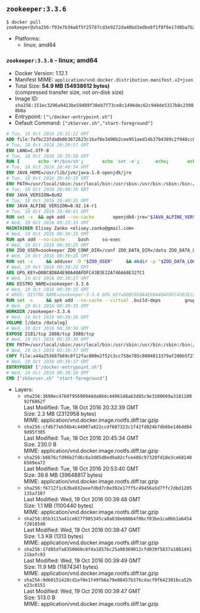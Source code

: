 ## `zookeeper:3.3.6`

```console
$ docker pull zookeeper@sha256:f93e7b34a6f5f25787cd3e9272da40bd3edbe8f1f8f8e17d8ba7b20697a74ef4
```

-	Platforms:
	-	linux; amd64

### `zookeeper:3.3.6` - linux; amd64

-	Docker Version: 1.12.1
-	Manifest MIME: `application/vnd.docker.distribution.manifest.v2+json`
-	Total Size: **54.9 MB (54938612 bytes)**  
	(compressed transfer size, not on-disk size)
-	Image ID: `sha256:151ec3296a9413be59d89f38eb7f73ce8c1496dec62c948de5317b8c23988b0a`
-	Entrypoint: `["\/docker-entrypoint.sh"]`
-	Default Command: `["zkServer.sh","start-foreground"]`

```dockerfile
# Tue, 18 Oct 2016 20:31:22 GMT
ADD file:7afbc23fda8b0b3872623c16af8e3490b2cee951aed14b3794389c2f946cc8c7 in / 
# Tue, 18 Oct 2016 20:39:57 GMT
ENV LANG=C.UTF-8
# Tue, 18 Oct 2016 20:39:58 GMT
RUN { 		echo '#!/bin/sh'; 		echo 'set -e'; 		echo; 		echo 'dirname "$(dirname "$(readlink -f "$(which javac || which java)")")"'; 	} > /usr/local/bin/docker-java-home 	&& chmod +x /usr/local/bin/docker-java-home
# Tue, 18 Oct 2016 20:40:34 GMT
ENV JAVA_HOME=/usr/lib/jvm/java-1.8-openjdk/jre
# Tue, 18 Oct 2016 20:40:35 GMT
ENV PATH=/usr/local/sbin:/usr/local/bin:/usr/sbin:/usr/bin:/sbin:/bin:/usr/lib/jvm/java-1.8-openjdk/jre/bin:/usr/lib/jvm/java-1.8-openjdk/bin
# Tue, 18 Oct 2016 20:40:35 GMT
ENV JAVA_VERSION=8u92
# Tue, 18 Oct 2016 20:40:35 GMT
ENV JAVA_ALPINE_VERSION=8.92.14-r1
# Tue, 18 Oct 2016 20:40:41 GMT
RUN set -x 	&& apk add --no-cache 		openjdk8-jre="$JAVA_ALPINE_VERSION" 	&& [ "$JAVA_HOME" = "$(docker-java-home)" ]
# Wed, 19 Oct 2016 00:23:33 GMT
MAINTAINER Elisey Zanko <elisey.zanko@gmail.com>
# Wed, 19 Oct 2016 00:39:25 GMT
RUN apk add --no-cache     bash     su-exec
# Wed, 19 Oct 2016 00:39:25 GMT
ENV ZOO_USER=zookeeper ZOO_CONF_DIR=/conf ZOO_DATA_DIR=/data ZOO_DATA_LOG_DIR=/datalog ZOO_PORT=2181 ZOO_TICK_TIME=2000 ZOO_INIT_LIMIT=5 ZOO_SYNC_LIMIT=2
# Wed, 19 Oct 2016 00:39:26 GMT
RUN set -x     && adduser -D "$ZOO_USER"     && mkdir -p "$ZOO_DATA_LOG_DIR" "$ZOO_DATA_DIR" "$ZOO_CONF_DIR"     && chown "$ZOO_USER:$ZOO_USER" "$ZOO_DATA_LOG_DIR" "$ZOO_DATA_DIR" "$ZOO_CONF_DIR"
# Wed, 19 Oct 2016 00:39:26 GMT
ARG GPG_KEY=D0BC8D8A4E90A40AFDFC43B3E22A746A68E327C1
# Wed, 19 Oct 2016 00:39:27 GMT
ARG DISTRO_NAME=zookeeper-3.3.6
# Wed, 19 Oct 2016 00:39:35 GMT
# ARGS: DISTRO_NAME=zookeeper-3.3.6 GPG_KEY=D0BC8D8A4E90A40AFDFC43B3E22A746A68E327C1
RUN set -x     && apk add --no-cache --virtual .build-deps         gnupg     && wget -q "http://www.apache.org/dist/zookeeper/$DISTRO_NAME/$DISTRO_NAME.tar.gz"     && wget -q "http://www.apache.org/dist/zookeeper/$DISTRO_NAME/$DISTRO_NAME.tar.gz.asc"     && export GNUPGHOME="$(mktemp -d)"     && gpg --keyserver ha.pool.sks-keyservers.net --recv-key "$GPG_KEY"     && gpg --batch --verify "$DISTRO_NAME.tar.gz.asc" "$DISTRO_NAME.tar.gz"     && tar -xzf "$DISTRO_NAME.tar.gz"     && mv "$DISTRO_NAME/conf/"* "$ZOO_CONF_DIR"     && rm -r "$GNUPGHOME" "$DISTRO_NAME.tar.gz" "$DISTRO_NAME.tar.gz.asc"     && apk del .build-deps
# Wed, 19 Oct 2016 00:39:35 GMT
WORKDIR /zookeeper-3.3.6
# Wed, 19 Oct 2016 00:39:36 GMT
VOLUME [/data /datalog]
# Wed, 19 Oct 2016 00:39:36 GMT
EXPOSE 2181/tcp 2888/tcp 3888/tcp
# Wed, 19 Oct 2016 00:39:36 GMT
ENV PATH=/usr/local/sbin:/usr/local/bin:/usr/sbin:/usr/bin:/sbin:/bin:/usr/lib/jvm/java-1.8-openjdk/jre/bin:/usr/lib/jvm/java-1.8-openjdk/bin:/zookeeper-3.3.6/bin ZOOCFGDIR=/conf
# Wed, 19 Oct 2016 00:39:37 GMT
COPY file:a44a253687b69c8f12fac800e2f52c3cc758e785c8004013379af200b5f27bea in / 
# Wed, 19 Oct 2016 00:39:37 GMT
ENTRYPOINT ["/docker-entrypoint.sh"]
# Wed, 19 Oct 2016 00:39:38 GMT
CMD ["zkServer.sh" "start-foreground"]
```

-	Layers:
	-	`sha256:3690ec4760f95690944da86dc4496148a63d85c9e3100669a318110092f6862f`  
		Last Modified: Tue, 18 Oct 2016 20:32:39 GMT  
		Size: 2.3 MB (2312958 bytes)  
		MIME: application/vnd.docker.image.rootfs.diff.tar.gzip
	-	`sha256:cfdb77eb56b4c44907a822ccdf607323c1f42fd024b7db6be146dd049d95f305`  
		Last Modified: Tue, 18 Oct 2016 20:45:34 GMT  
		Size: 230.0 B  
		MIME: application/vnd.docker.image.rootfs.diff.tar.gzip
	-	`sha256:b8876cfd96b2fd6c8a3d85d8ed9a02cfce486c97320fd18e3ce681486569ea72`  
		Last Modified: Tue, 18 Oct 2016 20:53:40 GMT  
		Size: 39.6 MB (39648817 bytes)  
		MIME: application/vnd.docker.image.rootfs.diff.tar.gzip
	-	`sha256:f6712f1c63ba932eeefdbd7c0e392e17ff5c49456a5d7ffc7dbd1285135a7187`  
		Last Modified: Wed, 19 Oct 2016 00:39:48 GMT  
		Size: 1.1 MB (1100440 bytes)  
		MIME: application/vnd.docker.image.rootfs.diff.tar.gzip
	-	`sha256:85b3115a41ce027f985345ca0a038e60064f0bcf03be1ca8bb1a6454f20185d8`  
		Last Modified: Wed, 19 Oct 2016 00:39:47 GMT  
		Size: 1.3 KB (1313 bytes)  
		MIME: application/vnd.docker.image.rootfs.diff.tar.gzip
	-	`sha256:17d85dfa8350060c8f4a1857bc25a98369012cfd039f5837a1081d4121bafc93`  
		Last Modified: Wed, 19 Oct 2016 00:39:49 GMT  
		Size: 11.9 MB (11874341 bytes)  
		MIME: application/vnd.docker.image.rootfs.diff.tar.gzip
	-	`sha256:9d60151428cd1ef0e1f49fb6e79e08457b376cdacf9f642301bca52be23c0151`  
		Last Modified: Wed, 19 Oct 2016 00:39:47 GMT  
		Size: 513.0 B  
		MIME: application/vnd.docker.image.rootfs.diff.tar.gzip
